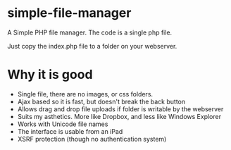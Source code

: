 simple-file-manager
===================

A Simple PHP file manager.  The code is a single php file.  

Just copy the index.php file to a folder on your webserver.

Why it is good
==============

- Single file, there are no images, or css folders.  
- Ajax based so it is fast, but doesn't break the back button
- Allows drag and drop file uploads if folder is writable by the webserver
- Suits my asthetics.  More like Dropbox, and less like Windows Explorer
- Works with Unicode file names
- The interface is usable from an iPad
- XSRF protection (though no authentication system)
